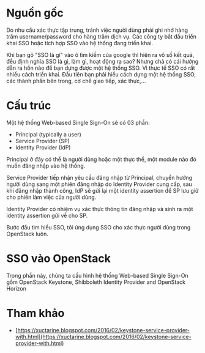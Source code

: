 ﻿# Nguồn gốc

Do nhu cầu xác thực tập trung, tránh việc người dùng phải ghi nhớ hàng trăm username/password cho hàng trăm dịch vụ. Các công ty bắt đầu triển khai SSO hoặc tích hợp SSO vào 
hệ thống đang triển khai.

Khi bạn gõ "SSO là gì" vào ô tìm kiếm của google thì hiện ra vô số kết quả, đều định nghĩa SSO là gì, làm gì, hoạt động ra sao? Nhưng chả có cái hướng dẫn ra hồn nào để 
bạn dựng được một hệ thống SSO. Vì thực tế SSO có rất nhiều cách triển khai. Đầu tiên bạn phải hiểu cách dựng một hệ thống SSO, các thành phần bên trong, cơ chế giao tiếp, 
xác thực,...

# Cấu trúc

Một hệ thống Web-based Single Sign-On sẽ có 03 phần:
- Principal (typically a user)
- Service Provider (SP)
- Identity Provider (IdP)

Principal ở đây có thể là người dùng hoặc một thực thể, một module nào đó muốn đăng nhập vào hệ thống.

Service Provider tiếp nhận yêu cầu đăng nhập từ Principal, chuyển hướng người dùng sang một phiên đăng nhập do Identity Provider cung cấp, sau khi đăng nhập thành công, IdP 
sẽ gửi lại một identity assertion để SP lưu giữ cho phiên làm việc của người dùng.

Identity Provider có nhiệm vụ xác thực thông tin đăng nhập và sinh ra một identity assertion gửi về cho SP.

Bước đầu tìm hiểu SSO, tôi ứng dụng SSO cho xác thực người dùng trong OpenStack luôn.

# SSO vào OpenStack

Trong phần này, chúng ta cấu hình hệ thống Web-based Single Sign-On gồm OpenStack Keystone, Shibboleth Identity Provider and OpenStack Horizon

# Tham khảo

- [https://xuctarine.blogspot.com/2016/02/keystone-service-provider-with.html](https://xuctarine.blogspot.com/2016/02/keystone-service-provider-with.html)

